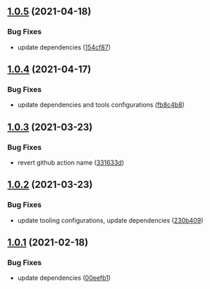 ## [1.0.5](https://github.com/valverdealbo/auth-middlewares/compare/v1.0.4...v1.0.5) (2021-04-18)


### Bug Fixes

* update dependencies ([154cf87](https://github.com/valverdealbo/auth-middlewares/commit/154cf879699a820d5d174a9f324dc65ee7cda311))

## [1.0.4](https://github.com/valverdealbo/auth-middlewares/compare/v1.0.3...v1.0.4) (2021-04-17)


### Bug Fixes

* update dependencies and tools configurations ([fb8c4b8](https://github.com/valverdealbo/auth-middlewares/commit/fb8c4b8a549dcc58635f86baf01c7a1eb1ee3c70))

## [1.0.3](https://github.com/valverdealbo/auth-middlewares/compare/v1.0.2...v1.0.3) (2021-03-23)


### Bug Fixes

* revert github action name ([331633d](https://github.com/valverdealbo/auth-middlewares/commit/331633d1f5a8efb649c20541876ce17a681bd579))

## [1.0.2](https://github.com/valverdealbo/auth-middlewares/compare/v1.0.1...v1.0.2) (2021-03-23)


### Bug Fixes

* update tooling configurations, update dependencies ([230b409](https://github.com/valverdealbo/auth-middlewares/commit/230b4092ccad31ef006a1b87ae03c8a8a1dcaa02))

## [1.0.1](https://github.com/valverdealbo/auth-middlewares/compare/v1.0.0...v1.0.1) (2021-02-18)


### Bug Fixes

* update dependencies ([00eefb1](https://github.com/valverdealbo/auth-middlewares/commit/00eefb1946b48a4cbaf2f6fbe5fdae61fba7c750))
